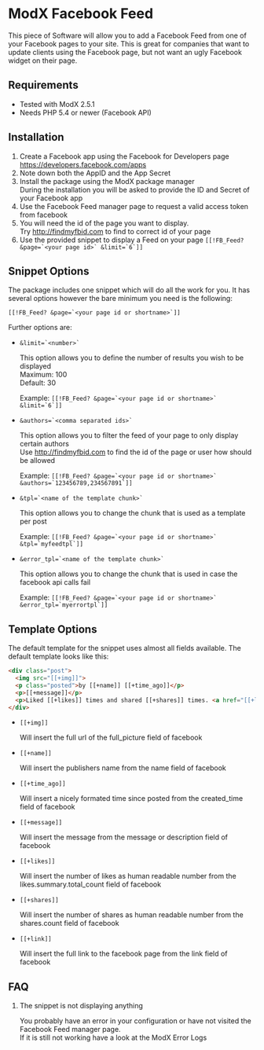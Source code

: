 # ModX Facebook Feed
This piece of Software will allow you to add a Facebook Feed from one of your
Facebook pages to your site. This is great for companies that want to update
clients using the Facebook page, but not want an ugly Facebook widget on their
page.


Requirements
------------
* Tested with ModX 2.5.1
* Needs PHP 5.4 or newer (Facebook API)


Installation
------------

1. Create a Facebook app using the Facebook for Developers page  
   https://developers.facebook.com/apps
2. Note down both the AppID and the App Secret
3. Install the package using the ModX package manager  
   During the installation you will be asked to provide the ID and Secret
   of your Facebook app
4. Use the Facebook Feed manager page to request a valid access token from
   facebook
5. You will need the id of the page you want to display.  
   Try http://findmyfbid.com to find to correct id of your page
6. Use the provided snippet to display a Feed on your page ``[[!FB_Feed? &page=`<your page id>` &limit=`6`]]``


Snippet Options
---------------

The package includes one snippet which will do all the work for you.
It has several options however the bare minimum you need is the following:

``[[!FB_Feed? &page=`<your page id or shortname>`]]``

Further options are:

* ``&limit=`<number>` ``

  This option allows you to define the number of results you wish to be displayed  
  Maximum: 100  
  Default: 30

  Example: ``[[!FB_Feed? &page=`<your page id or shortname>` &limit=`6`]]``

* ``&authors=`<comma separated ids>` ``

  This option allows you to filter the feed of your page to only display certain authors  
  Use http://findmyfbid.com to find the id of the page or user how should be allowed

  Example: ``[[!FB_Feed? &page=`<your page id or shortname>` &authors=`123456789,234567891`]]``

* ``&tpl=`<name of the template chunk>` ``

  This option allows you to change the chunk that is used as a template per post

  Example: ``[[!FB_Feed? &page=`<your page id or shortname>` &tpl=`myfeedtpl`]]``

* ``&error_tpl=`<name of the template chunk>` ``

  This option allows you to change the chunk that is used in case the facebook api calls fail

  Example: ``[[!FB_Feed? &page=`<your page id or shortname>` &error_tpl=`myerrortpl`]]``


Template Options
----------------

The default template for the snippet uses almost all fields available. The default template looks like this:

```html
<div class="post">
  <img src="[[+img]]">
  <p class="posted">by [[+name]] [[+time_ago]]</p>
  <p>[[+message]]</p>
  <p>Liked [[+likes]] times and shared [[+shares]] times. <a href="[[+link]]">View on Facebook</a></p>
</div>
```

* ``[[+img]]``

  Will insert the full url of the full_picture field of facebook

* ``[[+name]]``

  Will insert the publishers name from the name field of facebook

* ``[[+time_ago]]``

  Will insert a nicely formated time since posted from the created_time field of facebook

* ``[[+message]]``

  Will insert the message from the message or description field of facebook

* ``[[+likes]]``

  Will insert the number of likes as human readable number from the likes.summary.total_count field of facebook

* ``[[+shares]]``

  Will insert the number of shares as human readable number from the shares.count field of facebook

* ``[[+link]]``

  Will insert the full link to the facebook page from the link field of facebook


FAQ
---

1. The snippet is not displaying anything

   You probably have an error in your configuration or have not visited the Facebook Feed manager page.  
   If it is still not working have a look at the ModX Error Logs

